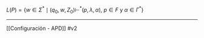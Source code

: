 
$L(P) = \{ w \in \Sigma^* \mid (q_0, w, Z_0) \vdash^* (p, \lambda, \alpha),\ p \in F\ \text{y}\ \alpha \in \Gamma^* \}$ 
***
[[Configuración - APD]] 
#v2 
